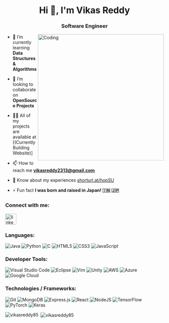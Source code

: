 <h1 align="center">Hi 👋, I'm Vikas Reddy</h1>
<h3 align="center">Software Engineer</h3>
<img align="right" alt="Coding" width="400" src="https://media4.giphy.com/media/qgQUggAC3Pfv687qPC/giphy.gif?cid=790b76114c5be44340733d1e99bca501355db14caf489629&rid=giphy.gif&ct=g">

- 🌱 I’m currently learning **Data Structures & Algorithms**

- 👯 I’m looking to collaborate on **OpenSource Projects**

- 👨‍💻 All of my projects are available at [(Currently Building Website)]

- 📫 How to reach me **vikasreddy2313@gmail.com**

- 📄 Know about my experiences [shorturl.at/hopSU](https://drive.google.com/file/d/1ONtR7xLaORKDENKAJFsk8NkHNQQEF8bv/view)

- ⚡ Fun fact **I was born and raised in Japan! 🇮🇳 🇯🇵**

<h3 align="left">Connect with me:</h3>
<p align="left">
<a href="https://linkedin.com/in/linkedin.com/in/vikasreddy85/" target="blank"><img align="center" src="https://cdn-icons-png.flaticon.com/512/174/174857.png" alt="linkedin.com/in/vikasreddy85/" width="35px"></a>
</p>

### Languages:
![Java](https://img.shields.io/badge/java-%23ED8B00.svg?style=for-the-badge&logo=java&logoColor=white) 
![Python](https://img.shields.io/badge/python-3670A0?style=for-the-badge&logo=python&logoColor=ffdd54) 
![C](https://img.shields.io/badge/c-%2300599C.svg?style=for-the-badge&logo=c&logoColor=white) 
![HTML5](https://img.shields.io/badge/html5-%23E34F26.svg?style=for-the-badge&logo=html5&logoColor=white)
![CSS3](https://img.shields.io/badge/css3-%231572B6.svg?style=for-the-badge&logo=css3&logoColor=white) 
![JavaScript](https://img.shields.io/badge/javascript-%23323330.svg?style=for-the-badge&logo=javascript&logoColor=%23F7DF1E)

### Developer Tools:
![Visual Studio Code](https://img.shields.io/badge/Visual%20Studio%20Code-0078d7.svg?style=for-the-badge&logo=visual-studio-code&logoColor=white) ![Eclipse](https://img.shields.io/badge/Eclipse-FE7A16.svg?style=for-the-badge&logo=Eclipse&logoColor=white) 
![Vim](https://img.shields.io/badge/VIM-%2311AB00.svg?style=for-the-badge&logo=vim&logoColor=white) 
![Unity](https://img.shields.io/badge/unity-%23000000.svg?style=for-the-badge&logo=unity&logoColor=white) 
![AWS](https://img.shields.io/badge/AWS-%23FF9900.svg?style=for-the-badge&logo=amazon-aws&logoColor=white) 
![Azure](https://img.shields.io/badge/azure-%230072C6.svg?style=for-the-badge&logo=microsoftazure&logoColor=white) 
![Google Cloud](https://img.shields.io/badge/GoogleCloud-%234285F4.svg?style=for-the-badge&logo=google-cloud&logoColor=white)

### Technologies / Frameworks:
![Git](https://img.shields.io/badge/git-%23F05033.svg?style=for-the-badge&logo=git&logoColor=white)
![MongoDB](https://img.shields.io/badge/MongoDB-%234ea94b.svg?style=for-the-badge&logo=mongodb&logoColor=white)
![Express.js](https://img.shields.io/badge/express.js-%23404d59.svg?style=for-the-badge&logo=express&logoColor=%2361DAFB)
![React](https://img.shields.io/badge/react-%2320232a.svg?style=for-the-badge&logo=react&logoColor=%2361DAFB)
![NodeJS](https://img.shields.io/badge/node.js-6DA55F?style=for-the-badge&logo=node.js&logoColor=white) 
![TensorFlow](https://img.shields.io/badge/TensorFlow-%23FF6F00.svg?style=for-the-badge&logo=TensorFlow&logoColor=white)
![PyTorch](https://img.shields.io/badge/PyTorch-%23EE4C2C.svg?style=for-the-badge&logo=PyTorch&logoColor=white)
![Keras](https://img.shields.io/badge/Keras-%23D00000.svg?style=for-the-badge&logo=Keras&logoColor=white)

<p><img align="left" src="https://github-readme-stats.vercel.app/api/top-langs?username=vikasreddy85&show_icons=true&locale=en&layout=compact" alt="vikasreddy85" /></p>

<p>&nbsp;<img align="center" src="https://github-readme-stats.vercel.app/api?username=vikasreddy85&show_icons=true&locale=en" alt="vikasreddy85" /></p>
